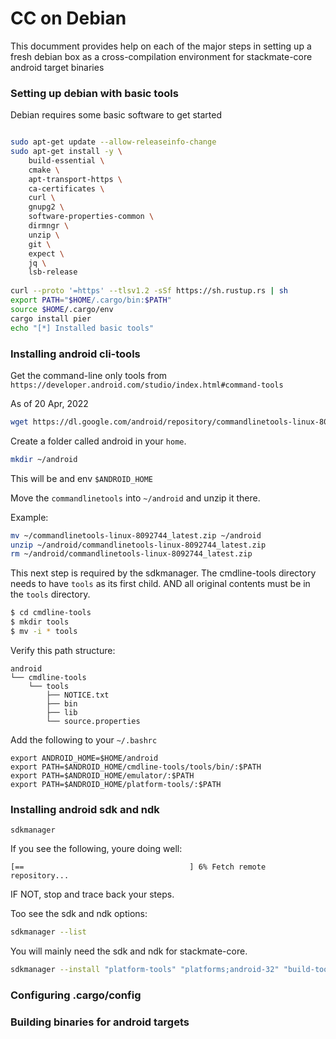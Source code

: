 # CC on Debian

This documment provides help on each of the major steps in setting up a fresh debian box as a cross-compilation environment for stackmate-core android target binaries

### Setting up debian with basic tools
Debian requires some basic software to get started

```bash

sudo apt-get update --allow-releaseinfo-change
sudo apt-get install -y \
    build-essential \
    cmake \ 
    apt-transport-https \
    ca-certificates \
    curl \
    gnupg2 \
    software-properties-common \
    dirmngr \
    unzip \
    git \
    expect \
    jq \
    lsb-release 
    
curl --proto '=https' --tlsv1.2 -sSf https://sh.rustup.rs | sh
export PATH="$HOME/.cargo/bin:$PATH"
source $HOME/.cargo/env
cargo install pier
echo "[*] Installed basic tools"
```

### Installing android cli-tools

Get the command-line only tools from `https://developer.android.com/studio/index.html#command-tools`
    
As of 20 Apr, 2022
```bash
wget https://dl.google.com/android/repository/commandlinetools-linux-8092744_latest.zip
```

Create a folder called android in your `home`.
```bash
mkdir ~/android
```

This will be and env `$ANDROID_HOME`

Move the `commandlinetools` into `~/android` and unzip it there.


Example:
```bash
mv ~/commandlinetools-linux-8092744_latest.zip ~/android
unzip ~/android/commandlinetools-linux-8092744_latest.zip 
rm ~/android/commandlinetools-linux-8092744_latest.zip
```

This next step is required by the sdkmanager. The cmdline-tools directory needs to have `tools` as its first child. AND all original contents must be in the `tools` directory.

```bash
$ cd cmdline-tools
$ mkdir tools
$ mv -i * tools
```

Verify this path structure:

```
android
└── cmdline-tools
    └── tools
        ├── NOTICE.txt
        ├── bin
        ├── lib
        └── source.properties
```

Add the following to your `~/.bashrc`

```
export ANDROID_HOME=$HOME/android
export PATH=$ANDROID_HOME/cmdline-tools/tools/bin/:$PATH
export PATH=$ANDROID_HOME/emulator/:$PATH
export PATH=$ANDROID_HOME/platform-tools/:$PATH
```

### Installing android sdk and ndk
```
sdkmanager
```

If you see the following, youre doing well:

```
[==                                     ] 6% Fetch remote repository...
```

IF NOT, stop and trace back your steps.

Too see the sdk and ndk options:
```bash
sdkmanager --list
```

You will mainly need the sdk and ndk for stackmate-core.

```bash
sdkmanager --install "platform-tools" "platforms;android-32" "build-tools;32.0.0" "emulator"
```
### Configuring .cargo/config
### Building binaries for android targets